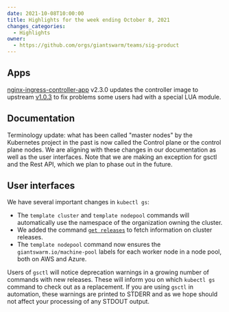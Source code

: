 ```yaml
---
date: 2021-10-08T10:00:00
title: Highlights for the week ending October 8, 2021
changes_categories:
  - Highlights
owner:
  - https://github.com/orgs/giantswarm/teams/sig-product
---
```

## Apps

[nginx-ingress-controller-app](https://github.com/giantswarm/nginx-ingress-controller-app/blob/master/CHANGELOG.md#230---2021-10-07) v2.3.0 updates the controller image to upstream [v1.0.3](https://github.com/kubernetes/ingress-nginx/releases/tag/controller-v1.0.3) to fix problems some users had with a special LUA module.

## Documentation

Terminology update: what has been called "master nodes" by the Kubernetes project in the past is now called the Control plane or the control plane nodes. We are aligning with these changes in our documentation as well as the user interfaces. Note that we are making an exception for gsctl and the Rest API, which we plan to phase out in the future.

## User interfaces

We have several important changes in `kubectl gs`:

- The `template cluster` and `template nodepool` commands will automatically use the namespace of the organization owning the cluster.
- We added the command [`get releases`](https://docs.giantswarm.io/use-the-api/kubectl-gs/get-releases/) to fetch information on cluster releases.
- The `template nodepool` command now ensures the `giantswarm.io/machine-pool` labels for each worker node in a node pool, both on AWS and Azure.

Users of `gsctl` will notice deprecation warnings in a growing number of commands with new releases. These will inform you on which `kubectl gs` command to check out as a replacement. If you are using `gsctl` in automation, these warnings are printed to STDERR and as we hope should not affect your processing of any STDOUT output.

